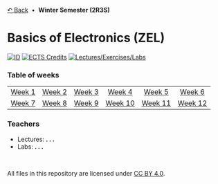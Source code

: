 [&#8630; Back](../../../) &nbsp;&#8226;&nbsp; **Winter Semester (2R3S)**


# Basics of Electronics (ZEL)

[![ID](https://img.shields.io/static/v1?label=ID&message=5BF127&color=ffb81c&labelColor=002d72&style=flat-square)](#!)
[![ECTS Credits](https://img.shields.io/static/v1?label=ECTS%20Credits&message=5.0&color=ffb81c&labelColor=002d72&style=flat-square)](#!)
[![Lectures/Exercises/Labs](https://img.shields.io/static/v1?label=Lectures/Exercises/Labs&message=2/0/2&color=ffb81c&labelColor=002d72&style=flat-square)](#!)


### Table of weeks

<table>
  <tbody>
    <tr>
      <td align="center"><a href="./01__Week_1">Week 1</a></td>
      <td align="center"><a href="./02__Week_2">Week 2</a></td>
      <td align="center"><a href="./03__Week_3">Week 3</a></td>
      <td align="center"><a href="./04__Week_4">Week 4</a></td>
      <td align="center"><a href="./05__Week_5">Week 5</a></td>
      <td align="center"><a href="./06__Week_6">Week 6</a></td>
    </tr>
    <tr>
      <td align="center"><a href="./07__Week_7">Week 7</a></td>
      <td align="center"><a href="./08__Week_8">Week 8</a></td>
      <td align="center"><a href="./09__Week_9">Week 9</a></td>
      <td align="center"><a href="./10__Week_10">Week 10</a></td>
      <td align="center"><a href="./11__Week_11">Week 11</a></td>
      <td align="center"><a href="./12__Week_12">Week 12</a></td>
    </tr>
  </tbody>
</table>


### Teachers

- Lectures: **. . .**
- Labs: **. . .**

<br/>

All files in this repository are licensed under [CC BY 4.0](http://creativecommons.org/licenses/by/4.0/).
